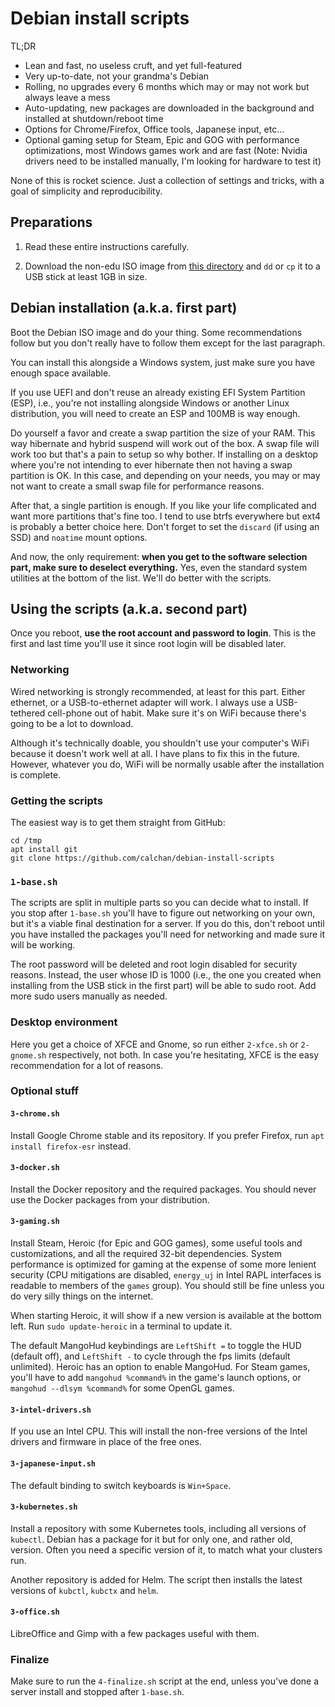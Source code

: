 # Debian install scripts

TL;DR
- Lean and fast, no useless cruft, and yet full-featured
- Very up-to-date, not your grandma's Debian
- Rolling, no upgrades every 6 months which may or may not work but always leave a mess
- Auto-updating, new packages are downloaded in the background and installed at shutdown/reboot time
- Options for Chrome/Firefox, Office tools, Japanese input, etc…
- Optional gaming setup for Steam, Epic and GOG with performance optimizations, most Windows games
  work and are fast (Note: Nvidia drivers need to be installed manually, I'm looking for hardware to
  test it)

None of this is rocket science. Just a collection of settings and tricks, with a goal of simplicity
and reproducibility.


## Preparations

1. Read these entire instructions carefully.

2. Download the non-edu ISO image from
[this directory](https://cdimage.debian.org/cdimage/unofficial/non-free/cd-including-firmware/current/amd64/iso-cd/)
and `dd` or `cp` it to a USB stick at least 1GB in size.


## Debian installation (a.k.a. first part)

Boot the Debian ISO image and do your thing. Some recommendations follow but you don't really have
to follow them except for the last paragraph.

You can install this alongside a Windows system, just make sure you have enough space available.

If you use UEFI and don't reuse an already existing EFI System Partition (ESP), i.e., you're not
installing alongside Windows or another Linux distribution, you will need to create an ESP and 100MB
is way enough.

Do yourself a favor and create a swap partition the size of your RAM. This way hibernate and hybrid
suspend will work out of the box. A swap file will work too but that's a pain to setup so why
bother. If installing on a desktop where you're not intending to ever hibernate then not having a
swap partition is OK. In this case, and depending on your needs, you may or may not want to create a
small swap file for performance reasons.

After that, a single partition is enough. If you like your life complicated and want more partitions
that's fine too. I tend to use btrfs everywhere but ext4 is probably a better choice here. Don't
forget to set the `discard` (if using an SSD) and `noatime` mount options.

And now, the only requirement: **when you get to the software selection part, make sure to deselect
everything.** Yes, even the standard system utilities at the bottom of the list. We'll do better
with the scripts.


## Using the scripts (a.k.a. second part)

Once you reboot, **use the root account and password to login**. This is the first and last time
you'll use it since root login will be disabled later.


### Networking

Wired networking is strongly recommended, at least for this part. Either ethernet, or a
USB-to-ethernet adapter will work. I always use a USB-tethered cell-phone out of habit. Make sure
it's on WiFi because there's going to be a lot to download.

Although it's technically doable, you shouldn't use your computer's WiFi because it doesn't work
well at all. I have plans to fix this in the future. However, whatever you do, WiFi will be normally
usable after the installation is complete.


### Getting the scripts

The easiest way is to get them straight from GitHub:

```
cd /tmp
apt install git
git clone https://github.com/calchan/debian-install-scripts
```


### `1-base.sh`

The scripts are split in multiple parts so you can decide what to install. If you stop after
`1-base.sh` you'll have to figure out networking on your own, but it's a viable final destination
for a server. If you do this, don't reboot until you have installed the packages you'll need for
networking and made sure it will be working.

The root password will be deleted and root login disabled for security reasons. Instead, the user
whose ID is 1000 (i.e., the one you created when installing from the USB stick in the first part)
will be able to sudo root. Add more sudo users manually as needed.


### Desktop environment

Here you get a choice of XFCE and Gnome, so run either `2-xfce.sh` or `2-gnome.sh` respectively, not
both. In case you're hesitating, XFCE is the easy recommendation for a lot of reasons.


### Optional stuff

#### `3-chrome.sh`

Install Google Chrome stable and its repository. If you prefer Firefox, run `apt install
firefox-esr` instead.


#### `3-docker.sh`

Install the Docker repository and the required packages. You should never use the Docker packages
from your distribution.


#### `3-gaming.sh`

Install Steam, Heroic (for Epic and GOG games), some useful tools and customizations, and all the
required 32-bit dependencies. System performance is optimized for gaming at the expense of some more
lenient security (CPU mitigations are disabled, `energy_uj` in Intel RAPL interfaces is readable to
members of the `games` group).  You should still be fine unless you do very silly things on the
internet.

When starting Heroic, it will show if a new version is available at the bottom left. Run `sudo
update-heroic` in a terminal to update it.

The default MangoHud keybindings are `LeftShift =` to toggle the HUD (default off), and `LeftShift
-` to cycle through the fps limits (default unlimited). Heroic has an option to enable MangoHud. For
Steam games, you'll have to add `mangohud %command%` in the game's launch options, or `mangohud
--dlsym %command%` for some OpenGL games.


#### `3-intel-drivers.sh`

If you use an Intel CPU. This will install the non-free versions of the Intel drivers and firmware
in place of the free ones.


#### `3-japanese-input.sh`

The default binding to switch keyboards is `Win+Space`.


#### `3-kubernetes.sh`

Install a repository with some Kubernetes tools, including all versions of `kubectl`. Debian has a
package for it but for only one, and rather old, version. Often you need a specific version of it,
to match what your clusters run.

Another repository is added for Helm. The script then installs the latest versions of `kubctl`,
`kubctx` and `helm`.


#### `3-office.sh`

LibreOffice and Gimp with a few packages useful with them.


### Finalize

Make sure to run the `4-finalize.sh` script at the end, unless you've done a server install and
stopped after `1-base.sh`.
